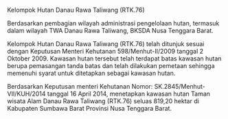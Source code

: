 Kelompok Hutan Danau Rawa Taliwang (RTK.76)

Berdasarkan pembagian wilayah administrasi pengelolaan hutan, termasuk dalam wilayah TWA Danau Rawa Taliwang, BKSDA Nusa Tenggara Barat.

Kelompok Hutan Danau Rawa Taliwang (RTK.76) telah ditunjuk sesuai dengan Keputusan Menteri Kehutanan 598/Menhut-II/2009 tanggal 2 Oktober 2009. Kawasan hutan tersebut telah terdapat batas kawasan hutan berupa pemasangan tanda batas dan telah dilakukan pemetaan sehingga memenuhi syarat untuk ditetapkan sebagai kawasan hutan.

Berdasarkan Keputusan menteri Kehutanan Nomor: SK.2845/Menhut-VII/KUH/2014 tanggal 16 April 2014, menetapkan kawasan hutan Taman wisata Alam Danau Rawa Taliwang (RTK.76) seluas 819,20 hektar di Kabupaten Sumbawa Barat Provinsi Nusa Tenggara Barat.